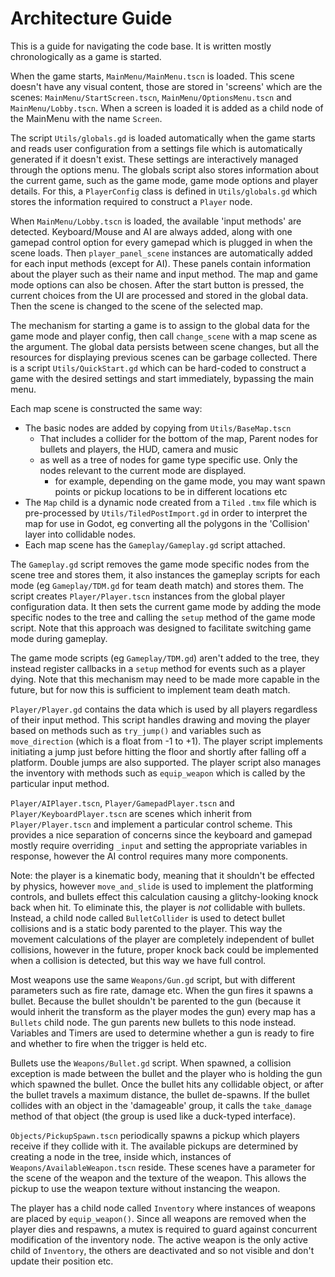 # Architecture Guide #
This is a guide for navigating the code base. It is written mostly chronologically as a game is started.


When the game starts, `MainMenu/MainMenu.tscn` is loaded. This scene doesn't have any visual content, those are stored in 'screens' which are the scenes: `MainMenu/StartScreen.tscn`, `MainMenu/OptionsMenu.tscn` and `MainMenu/Lobby.tscn`. When a screen is loaded it is added as a child node of the MainMenu with the name `Screen`.

The script `Utils/globals.gd` is loaded automatically when the game starts and reads user configuration from a settings file which is automatically generated if it doesn't exist. These settings are interactively managed through the options menu.
The globals script also stores information about the current game, such as the game mode, game mode options and player details. For this, a `PlayerConfig` class is defined in `Utils/globals.gd` which stores the information required to construct a `Player` node.

When `MainMenu/Lobby.tscn` is loaded, the available 'input methods' are detected. Keyboard/Mouse and AI are always added, along with one gamepad control option for every gamepad which is plugged in when the scene loads. Then `player_panel_scene` instances are automatically added for each input methods (except for AI). These panels contain information about the player such as their name and input method. The map and game mode options can also be chosen. After the start button is pressed, the current choices from the UI are processed and stored in the global data. Then the scene is changed to the scene of the selected map.

The mechanism for starting a game is to assign to the global data for the game mode and player config, then call `change_scene` with a map scene as the argument. The global data persists between scene changes, but all the resources for displaying previous scenes can be garbage collected. There is a script `Utils/QuickStart.gd` which can be hard-coded to construct a game with the desired settings and start immediately, bypassing the main menu.

Each map scene is constructed the same way:
- The basic nodes are added by copying from `Utils/BaseMap.tscn`
    - That includes a collider for the bottom of the map, Parent nodes for bullets and players, the HUD, camera and music
    - as well as a tree of nodes for game type specific use. Only the nodes relevant to the current mode are displayed.
        - for example, depending on the game mode, you may want spawn points or pickup locations to be in different locations etc
- The `Map` child is a dynamic node created from a `Tiled` `.tmx` file which is pre-processed by `Utils/TiledPostImport.gd` in order to interpret the map for use in Godot, eg converting all the polygons in the 'Collision' layer into collidable nodes.
- Each map scene has the `Gameplay/Gameplay.gd` script attached.

The `Gameplay.gd` script removes the game mode specific nodes from the scene tree and stores them, it also instances the gameplay scripts for each mode (eg `Gameplay/TDM.gd` for team death match) and stores them. The script creates `Player/Player.tscn` instances from the global player configuration data. It then sets the current game mode by adding the mode specific nodes to the tree and calling the `setup` method of the game mode script. Note that this approach was designed to facilitate switching game mode during gameplay.

The game mode scripts (eg `Gameplay/TDM.gd`) aren't added to the tree, they instead register callbacks in a `setup` method for events such as a player dying. Note that this mechanism may need to be made more capable in the future, but for now this is sufficient to implement team death match.

`Player/Player.gd` contains the data which is used by all players regardless of their input method. This script handles drawing and moving the player based on methods such as `try_jump()` and variables such as `move_direction` (which is a float from -1 to +1). The player script implements initiating a jump just before hitting the floor and shortly after falling off a platform. Double jumps are also supported. The player script also manages the inventory with methods such as `equip_weapon` which is called by the particular input method.

`Player/AIPlayer.tscn`, `Player/GamepadPlayer.tscn` and `Player/KeyboardPlayer.tscn` are scenes which inherit from `Player/Player.tscn` and implement a particular control scheme. This provides a nice separation of concerns since the keyboard and gamepad mostly require overriding `_input` and setting the appropriate variables in response, however the AI control requires many more components.

Note: the player is a kinematic body, meaning that it shouldn't be effected by physics, however `move_and_slide` is used to implement the platforming controls, and bullets effect this calculation causing a glitchy-looking knock back when hit. To eliminate this, the player is _not_ collidable with bullets. Instead, a child node called `BulletCollider` is used to detect bullet collisions and is a static body parented to the player. This way the movement calculations of the player are completely independent of bullet collisions, however in the future, proper knock back could be implemented when a collision is detected, but this way we have full control.

Most weapons use the same `Weapons/Gun.gd` script, but with different parameters such as fire rate, damage etc. When the gun fires it spawns a bullet. Because the bullet shouldn't be parented to the gun (because it would inherit the transform as the player modes the gun) every map has a `Bullets` child node. The gun parents new bullets to this node instead. Variables and Timers are used to determine whether a gun is ready to fire and whether to fire when the trigger is held etc.

Bullets use the `Weapons/Bullet.gd` script. When spawned, a collision exception is made between the bullet and the player who is holding the gun which spawned the bullet. Once the bullet hits any collidable object, or after the bullet travels a maximum distance, the bullet de-spawns. If the bullet collides with an object in the 'damageable' group, it calls the `take_damage` method of that object (the group is used like a duck-typed interface).

`Objects/PickupSpawn.tscn` periodically spawns a pickup which players receive if they collide with it. The available pickups are determined by creating a node in the tree, inside which, instances of `Weapons/AvailableWeapon.tscn` reside. These scenes have a parameter for the scene of the weapon and the texture of the weapon. This allows the pickup to use the weapon texture without instancing the weapon.

The player has a child node called `Inventory` where instances of weapons are placed by `equip_weapon()`. Since all weapons are removed when the player dies and respawns, a mutex is required to guard against concurrent modification of the inventory node. The active weapon is the only active child of `Inventory`, the others are deactivated and so not visible and don't update their position etc.


